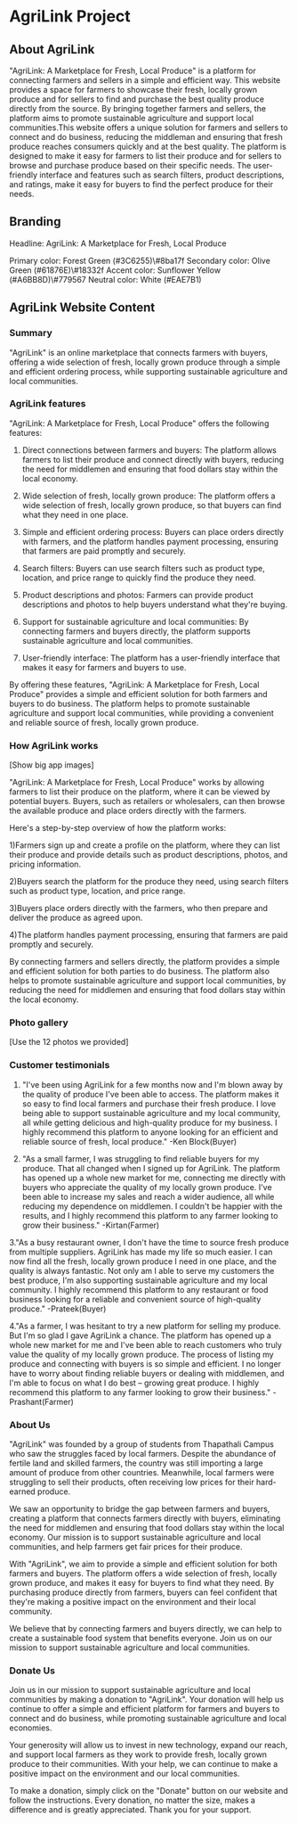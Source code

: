 # AgriLink Project

## About AgriLink

"AgriLink: A Marketplace for Fresh, Local Produce" is a platform for connecting farmers and sellers in a simple and efficient way. This website provides a space for farmers to showcase their fresh, locally grown produce and for sellers to find and purchase the best quality produce directly from the source. By bringing together farmers and sellers, the platform aims to promote sustainable agriculture and support local communities.This website offers a unique solution for farmers and sellers to connect and do business, reducing the middleman and ensuring that fresh produce reaches consumers quickly and at the best quality. The platform is designed to make it easy for farmers to list their produce and for sellers to browse and purchase produce based on their specific needs. The user-friendly interface and features such as search filters, product descriptions, and ratings, make it easy for buyers to find the perfect produce for their needs.

## Branding

Headline: AgriLink: A Marketplace for Fresh, Local Produce

Primary color: Forest Green (#3C6255)\\#8ba17f
Secondary color: Olive Green (#61876E)\\#18332f
Accent color: Sunflower Yellow (#A6BB8D)\\#779567
Neutral color: White (#EAE7B1)

## AgriLink Website Content

### Summary

"AgriLink" is an online marketplace that connects farmers with buyers, offering a wide selection of fresh, locally grown produce through a simple and efficient ordering process, while supporting sustainable agriculture and local communities.

### AgriLink features

"AgriLink: A Marketplace for Fresh, Local Produce" offers the following features:

1. Direct connections between farmers and buyers: The platform allows farmers to list their produce and connect directly with buyers, reducing the need for middlemen and ensuring that food dollars stay within the local economy.

2. Wide selection of fresh, locally grown produce: The platform offers a wide selection of fresh, locally grown produce, so that buyers can find what they need in one place.

3. Simple and efficient ordering process: Buyers can place orders directly with farmers, and the platform handles payment processing, ensuring that farmers are paid promptly and securely.

4. Search filters: Buyers can use search filters such as product type, location, and price range to quickly find the produce they need.

5. Product descriptions and photos: Farmers can provide product descriptions and photos to help buyers understand what they're buying.

6. Support for sustainable agriculture and local communities: By connecting farmers and buyers directly, the platform supports sustainable agriculture and local communities.

7. User-friendly interface: The platform has a user-friendly interface that makes it easy for farmers and buyers to use.

By offering these features, "AgriLink: A Marketplace for Fresh, Local Produce" provides a simple and efficient solution for both farmers and buyers to do business. The platform helps to promote sustainable agriculture and support local communities, while providing a convenient and reliable source of fresh, locally grown produce.

### How AgriLink works

[Show big app images]

"AgriLink: A Marketplace for Fresh, Local Produce" works by allowing farmers to list their produce on the platform, where it can be viewed by potential buyers. Buyers, such as retailers or wholesalers, can then browse the available produce and place orders directly with the farmers.

Here's a step-by-step overview of how the platform works:

1)Farmers sign up and create a profile on the platform, where they can list their produce and provide details such as product descriptions, photos, and pricing information.

2)Buyers search the platform for the produce they need, using search filters such as product type, location, and price range.

3)Buyers place orders directly with the farmers, who then prepare and deliver the produce as agreed upon.

4)The platform handles payment processing, ensuring that farmers are paid promptly and securely.

By connecting farmers and sellers directly, the platform provides a simple and efficient solution for both parties to do business. The platform also helps to promote sustainable agriculture and support local communities, by reducing the need for middlemen and ensuring that food dollars stay within the local economy.

### Photo gallery

[Use the 12 photos we provided]

### Customer testimonials

1. "I've been using AgriLink for a few months now and I'm blown away by the quality of produce I've been able to access. The platform makes it so easy to find local farmers and purchase their fresh produce. I love being able to support sustainable agriculture and my local community, all while getting delicious and high-quality produce for my business. I highly recommend this platform to anyone looking for an efficient and reliable source of fresh, local produce." -Ken Block(Buyer)

2. "As a small farmer, I was struggling to find reliable buyers for my produce. That all changed when I signed up for AgriLink. The platform has opened up a whole new market for me, connecting me directly with buyers who appreciate the quality of my locally grown produce. I've been able to increase my sales and reach a wider audience, all while reducing my dependence on middlemen. I couldn't be happier with the results, and I highly recommend this platform to any farmer looking to grow their business." -Kirtan(Farmer)

3."As a busy restaurant owner, I don't have the time to source fresh produce from multiple suppliers. AgriLink has made my life so much easier. I can now find all the fresh, locally grown produce I need in one place, and the quality is always fantastic. Not only am I able to serve my customers the best produce, I'm also supporting sustainable agriculture and my local community. I highly recommend this platform to any restaurant or food business looking for a reliable and convenient source of high-quality produce." -Prateek(Buyer)

4."As a farmer, I was hesitant to try a new platform for selling my produce. But I'm so glad I gave AgriLink a chance. The platform has opened up a whole new market for me and I've been able to reach customers who truly value the quality of my locally grown produce. The process of listing my produce and connecting with buyers is so simple and efficient. I no longer have to worry about finding reliable buyers or dealing with middlemen, and I'm able to focus on what I do best – growing great produce. I highly recommend this platform to any farmer looking to grow their business." -Prashant(Farmer)

### About Us

"AgriLink" was founded by a group of students from Thapathali Campus who saw the struggles faced by local farmers. Despite the abundance of fertile land and skilled farmers, the country was still importing a large amount of produce from other countries. Meanwhile, local farmers were struggling to sell their products, often receiving low prices for their hard-earned produce.

We saw an opportunity to bridge the gap between farmers and buyers, creating a platform that connects farmers directly with buyers, eliminating the need for middlemen and ensuring that food dollars stay within the local economy. Our mission is to support sustainable agriculture and local communities, and help farmers get fair prices for their produce.

With "AgriLink", we aim to provide a simple and efficient solution for both farmers and buyers. The platform offers a wide selection of fresh, locally grown produce, and makes it easy for buyers to find what they need. By purchasing produce directly from farmers, buyers can feel confident that they're making a positive impact on the environment and their local community.

We believe that by connecting farmers and buyers directly, we can help to create a sustainable food system that benefits everyone. Join us on our mission to support sustainable agriculture and local communities.

### Donate Us

Join us in our mission to support sustainable agriculture and local communities by making a donation to "AgriLink". Your donation will help us continue to offer a simple and efficient platform for farmers and buyers to connect and do business, while promoting sustainable agriculture and local economies.

Your generosity will allow us to invest in new technology, expand our reach, and support local farmers as they work to provide fresh, locally grown produce to their communities. With your help, we can continue to make a positive impact on the environment and our local communities.

To make a donation, simply click on the "Donate" button on our website and follow the instructions. Every donation, no matter the size, makes a difference and is greatly appreciated. Thank you for your support.
